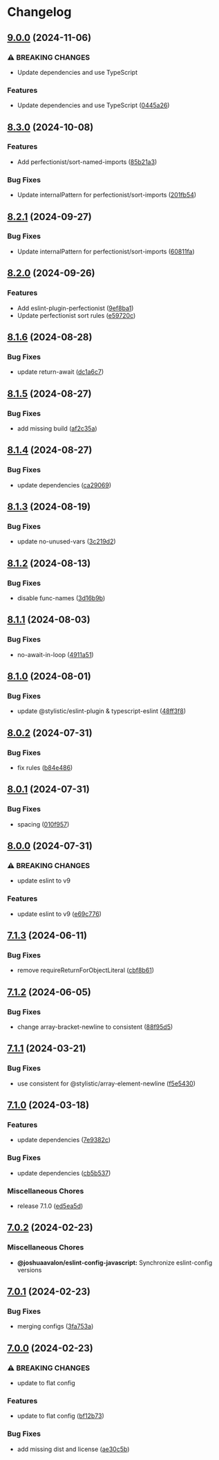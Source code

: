 # Changelog

## [9.0.0](https://github.com/joshuaavalon/eslint-config/compare/eslint-config-javascript-v8.3.0...eslint-config-javascript-v9.0.0) (2024-11-06)


### ⚠ BREAKING CHANGES

* Update dependencies and use TypeScript

### Features

* Update dependencies and use TypeScript ([0445a26](https://github.com/joshuaavalon/eslint-config/commit/0445a262aa2bebc836c0e0fd64a80e867d83e242))

## [8.3.0](https://github.com/joshuaavalon/eslint-config/compare/eslint-config-javascript-v8.2.1...eslint-config-javascript-v8.3.0) (2024-10-08)


### Features

* Add perfectionist/sort-named-imports ([85b21a3](https://github.com/joshuaavalon/eslint-config/commit/85b21a36f6f6ce830bdc8f52155911bdfcec873a))


### Bug Fixes

* Update internalPattern for perfectionist/sort-imports ([201fb54](https://github.com/joshuaavalon/eslint-config/commit/201fb5439957c24eb427ee80fb5a4d2acdaa9d6f))

## [8.2.1](https://github.com/joshuaavalon/eslint-config/compare/eslint-config-javascript-v8.2.0...eslint-config-javascript-v8.2.1) (2024-09-27)


### Bug Fixes

* Update internalPattern for perfectionist/sort-imports ([60811fa](https://github.com/joshuaavalon/eslint-config/commit/60811fa7721c5fd40b47e43a4f82b77b61d77c86))

## [8.2.0](https://github.com/joshuaavalon/eslint-config/compare/eslint-config-javascript-v8.1.6...eslint-config-javascript-v8.2.0) (2024-09-26)


### Features

* Add eslint-plugin-perfectionist ([9ef8ba1](https://github.com/joshuaavalon/eslint-config/commit/9ef8ba1dfcc44a7a24dc14e71996eec74d274142))
* Update perfectionist sort rules ([e59720c](https://github.com/joshuaavalon/eslint-config/commit/e59720ca1e0da84321aeac36400494fd7d8d7313))

## [8.1.6](https://github.com/joshuaavalon/eslint-config/compare/eslint-config-javascript-v8.1.5...eslint-config-javascript-v8.1.6) (2024-08-28)


### Bug Fixes

* update return-await ([dc1a6c7](https://github.com/joshuaavalon/eslint-config/commit/dc1a6c76d913f64c56851a869ada367684691fec))

## [8.1.5](https://github.com/joshuaavalon/eslint-config/compare/eslint-config-javascript-v8.1.4...eslint-config-javascript-v8.1.5) (2024-08-27)


### Bug Fixes

* add missing build ([af2c35a](https://github.com/joshuaavalon/eslint-config/commit/af2c35a2508e6fdda0a3c12a3952e8a7a459774b))

## [8.1.4](https://github.com/joshuaavalon/eslint-config/compare/eslint-config-javascript-v8.1.3...eslint-config-javascript-v8.1.4) (2024-08-27)


### Bug Fixes

* update dependencies ([ca29069](https://github.com/joshuaavalon/eslint-config/commit/ca29069136448161c827b4443d3668c144c0e358))

## [8.1.3](https://github.com/joshuaavalon/eslint-config/compare/eslint-config-javascript-v8.1.2...eslint-config-javascript-v8.1.3) (2024-08-19)


### Bug Fixes

* update no-unused-vars ([3c219d2](https://github.com/joshuaavalon/eslint-config/commit/3c219d2e0a83de149587a25e7f4c4e44c7a565ca))

## [8.1.2](https://github.com/joshuaavalon/eslint-config/compare/eslint-config-javascript-v8.1.1...eslint-config-javascript-v8.1.2) (2024-08-13)


### Bug Fixes

* disable func-names ([3d16b9b](https://github.com/joshuaavalon/eslint-config/commit/3d16b9ba78bea5e31be50ba7c00d008653a1b72d))

## [8.1.1](https://github.com/joshuaavalon/eslint-config/compare/eslint-config-javascript-v8.1.0...eslint-config-javascript-v8.1.1) (2024-08-03)


### Bug Fixes

* no-await-in-loop ([4911a51](https://github.com/joshuaavalon/eslint-config/commit/4911a510dfcd88a2429db3d2dde190c1be491e08))

## [8.1.0](https://github.com/joshuaavalon/eslint-config/compare/eslint-config-javascript-v8.0.2...eslint-config-javascript-v8.1.0) (2024-08-01)


### Bug Fixes

* update @stylistic/eslint-plugin & typescript-eslint ([48ff3f8](https://github.com/joshuaavalon/eslint-config/commit/48ff3f84d2140a357f6a14acaebd4afa8cc78d33))

## [8.0.2](https://github.com/joshuaavalon/eslint-config/compare/eslint-config-javascript-v8.0.1...eslint-config-javascript-v8.0.2) (2024-07-31)


### Bug Fixes

* fix rules ([b84e486](https://github.com/joshuaavalon/eslint-config/commit/b84e486050d4cbb521526196b9c69c9a1ce23715))

## [8.0.1](https://github.com/joshuaavalon/eslint-config/compare/eslint-config-javascript-v8.0.0...eslint-config-javascript-v8.0.1) (2024-07-31)


### Bug Fixes

* spacing ([010f957](https://github.com/joshuaavalon/eslint-config/commit/010f957b72cf006dce7fee23daf262fd038b8e52))

## [8.0.0](https://github.com/joshuaavalon/eslint-config/compare/eslint-config-javascript-v7.1.3...eslint-config-javascript-v8.0.0) (2024-07-31)


### ⚠ BREAKING CHANGES

* update eslint to v9

### Features

* update eslint to v9 ([e69c776](https://github.com/joshuaavalon/eslint-config/commit/e69c77653fcab4a31b93fce0a84722ad52697e39))

## [7.1.3](https://github.com/joshuaavalon/eslint-config/compare/eslint-config-javascript-v7.1.2...eslint-config-javascript-v7.1.3) (2024-06-11)


### Bug Fixes

* remove requireReturnForObjectLiteral ([cbf8b61](https://github.com/joshuaavalon/eslint-config/commit/cbf8b613ab27765a24d8a26c0f51531a2bc0e229))

## [7.1.2](https://github.com/joshuaavalon/eslint-config/compare/eslint-config-javascript-v7.1.1...eslint-config-javascript-v7.1.2) (2024-06-05)


### Bug Fixes

* change array-bracket-newline to consistent ([88f95d5](https://github.com/joshuaavalon/eslint-config/commit/88f95d525b92558ffeb35f010164497a8c07f075))

## [7.1.1](https://github.com/joshuaavalon/eslint-config/compare/eslint-config-javascript-v7.1.0...eslint-config-javascript-v7.1.1) (2024-03-21)


### Bug Fixes

* use consistent for @stylistic/array-element-newline ([f5e5430](https://github.com/joshuaavalon/eslint-config/commit/f5e54308a3b8b16b59a22941c27d24a1dcbc3b01))

## [7.1.0](https://github.com/joshuaavalon/eslint-config/compare/eslint-config-javascript-v7.0.2...eslint-config-javascript-v7.1.0) (2024-03-18)


### Features

* update dependencies ([7e9382c](https://github.com/joshuaavalon/eslint-config/commit/7e9382c39102a6fa467b110492038715100ec412))


### Bug Fixes

* update dependencies ([cb5b537](https://github.com/joshuaavalon/eslint-config/commit/cb5b537646be27ff6c96dc209dd6c90f480b9db0))


### Miscellaneous Chores

* release 7.1.0 ([ed5ea5d](https://github.com/joshuaavalon/eslint-config/commit/ed5ea5df4353becc47f1b6be6313aa814b05a315))

## [7.0.2](https://github.com/joshuaavalon/eslint-config/compare/@joshuaavalon/eslint-config-v7.0.1...@joshuaavalon/eslint-config-javascript-v7.0.2) (2024-02-23)


### Miscellaneous Chores

* **@joshuaavalon/eslint-config-javascript:** Synchronize eslint-config versions

## [7.0.1](https://github.com/joshuaavalon/eslint-config/compare/@joshuaavalon/eslint-config-v7.0.0...@joshuaavalon/eslint-config-javascript-v7.0.1) (2024-02-23)


### Bug Fixes

* merging configs ([3fa753a](https://github.com/joshuaavalon/eslint-config/commit/3fa753ac1a29df3424df7ac5ab62378b67a05907))

## [7.0.0](https://github.com/joshuaavalon/eslint-config/compare/@joshuaavalon/eslint-config-javascript-v6.0.0...@joshuaavalon/eslint-config-javascript-v7.0.0) (2024-02-23)


### ⚠ BREAKING CHANGES

* update to flat config

### Features

* update to flat config ([bf12b73](https://github.com/joshuaavalon/eslint-config/commit/bf12b73e4e1c77f0389f37edbcca23719c72b1c6))


### Bug Fixes

* add missing dist and license ([ae30c5b](https://github.com/joshuaavalon/eslint-config/commit/ae30c5bcb1911bccbd32c764e3da8c772bf76ed1))
